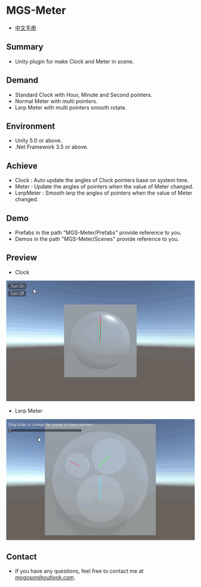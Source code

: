 ﻿# MGS-Meter
- [中文手册](./README_ZH.md)

## Summary
- Unity plugin for make Clock and Meter in scene.

## Demand
- Standard Clock with Hour, Minute and Second pointers.
- Normal Meter with multi pointers.
- Lerp Meter with multi pointers smooth rotate.

## Environment
- Unity 5.0 or above.
- .Net Framework 3.5 or above.

## Achieve
- Clock : Auto update the angles of Clock pointers base on system time.
- Meter : Update the angles of pointers when the value of Meter changed.
- LerpMeter : Smooth lerp the angles of pointers when the value of Meter changed.

## Demo
- Prefabs in the path "MGS-Meter/Prefabs" provide reference to you.
- Demos in the path "MGS-Meter/Scenes" provide reference to you.

## Preview
- Clock

![Clock](./Attachment/README_Image/Clock.gif)﻿

- Lerp Meter

![Lerp Meter](./Attachment/README_Image/LerpMeter.gif)﻿

## Contact
- If you have any questions, feel free to contact me at mogoson@outlook.com.